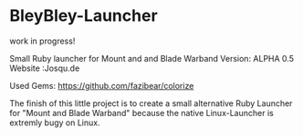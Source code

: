 # BleyBley-Launcher
work in progress!

Small Ruby launcher for Mount and and Blade Warband 
Version: ALPHA 0.5
Website :Josqu.de

Used Gems: https://github.com/fazibear/colorize

The finish of this little project is to create a small alternative Ruby Launcher for "Mount and Blade Warband"
because the native Linux-Launcher is extremly bugy on Linux.
